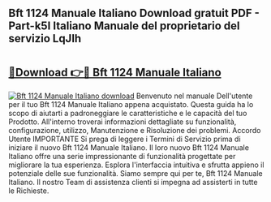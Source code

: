 ## Bft 1124 Manuale Italiano Download gratuit PDF - Part-k5I Italiano Manuale del proprietario del servizio LqJIh

# <h2><a href="http://dfg1lmh.blite.top/?on=Bft+1124+Manuale+Italiano">🔗Download 👉🔴 Bft 1124 Manuale Italiano</a></h2>

[![Bft 1124 Manuale Italiano download](https://i.imgur.com/lujVjoI.png)](http://dfg1lmh.blite.top/?on=Bft+1124+Manuale+Italiano)
Benvenuto nel manuale Dell'utente per il tuo Bft 1124 Manuale Italiano appena acquistato. Questa guida ha lo scopo di aiutarti a padroneggiare le caratteristiche e le capacità del tuo Prodotto. All'interno troverai informazioni dettagliate su funzionalità, configurazione, utilizzo, Manutenzione e Risoluzione dei problemi. Accordo Utente IMPORTANTE Si prega di leggere i Termini di Servizio prima di iniziare il nuovo Bft 1124 Manuale Italiano. Il loro nuovo Bft 1124 Manuale Italiano offre una serie impressionante di funzionalità progettate per migliorare la tua esperienza. Esplora l'interfaccia intuitiva e sfrutta appieno il potenziale delle sue funzionalità. Siamo sempre qui per te, Bft 1124 Manuale Italiano. Il nostro Team di assistenza clienti si impegna ad assisterti in tutte le Richieste.
